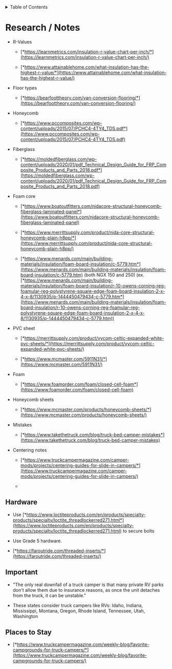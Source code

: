 <div markdown="1">
<!-- START doctoc generated TOC please keep comment here to allow auto update -->
<!-- DON'T EDIT THIS SECTION, INSTEAD RE-RUN doctoc TO UPDATE -->
<details>
<summary>Table of Contents</summary>

- [Research / Notes](#research--notes)
  - [Hardware](#hardware)
  - [Important](#important)
  - [Places to Stay](#places-to-stay)

</details>
<!-- END doctoc generated TOC please keep comment here to allow auto update -->
</div>

# Research / Notes

-   R-Values

    -   [*https://learnmetrics.com/insulation-r-value-chart-per-inch/*](https://learnmetrics.com/insulation-r-value-chart-per-inch/)

    -   [*https://www.attainablehome.com/what-insulation-has-the-highest-r-value/*](https://www.attainablehome.com/what-insulation-has-the-highest-r-value/)

-   Floor types

    -   [*https://bearfoottheory.com/van-conversion-flooring/*](https://bearfoottheory.com/van-conversion-flooring/)

-   Honeycomb

    -   [*https://www.pccomposites.com/wp-content/uploads/2015/07/PCHC4-4TY4_TDS.pdf*](https://www.pccomposites.com/wp-content/uploads/2015/07/PCHC4-4TY4_TDS.pdf)

-   Fiberglass

    -   [*https://moldedfiberglass.com/wp-content/uploads/2020/01/pdf_Technical_Design_Guide_for_FRP_Composite_Products_and_Parts_2018.pdf*](https://moldedfiberglass.com/wp-content/uploads/2020/01/pdf_Technical_Design_Guide_for_FRP_Composite_Products_and_Parts_2018.pdf)

-   Foam core

    -   [*https://www.boatoutfitters.com/nidacore-structural-honeycomb-fiberglass-laminated-panel*](https://www.boatoutfitters.com/nidacore-structural-honeycomb-fiberglass-laminated-panel)

    -   [*https://www.merrittsupply.com/product/nida-core-structural-honeycomb-plain-h8pp/*](https://www.merrittsupply.com/product/nida-core-structural-honeycomb-plain-h8pp/)

    -   [*https://www.menards.com/main/building-materials/insulation/foam-board-insulation/c-5779.htm*](https://www.menards.com/main/building-materials/insulation/foam-board-insulation/c-5779.htm) (both NGX 150 and 250) (ex.  [*https://www.menards.com/main/building-materials/insulation/foam-board-insulation/r-10-owens-corning-reg-foamular-reg-polystyrene-square-edge-foam-board-insulation-2-x-4-x-8/1130935/p-1444450479434-c-5779.htm*](https://www.menards.com/main/building-materials/insulation/foam-board-insulation/r-10-owens-corning-reg-foamular-reg-polystyrene-square-edge-foam-board-insulation-2-x-4-x-8/1130935/p-1444450479434-c-5779.htm))

-   PVC sheet

    -   [*https://merrittsupply.com/product/vycom-celtic-expanded-white-pvc-sheets/*](https://merrittsupply.com/product/vycom-celtic-expanded-white-pvc-sheets/)

    -   [*https://www.mcmaster.com/5911N31/*](https://www.mcmaster.com/5911N31/)

-   Foam

    -   [*https://www.foamorder.com/foam/closed-cell-foam*](https://www.foamorder.com/foam/closed-cell-foam)

-   Honeycomb sheets

    -   [*https://www.mcmaster.com/products/honeycomb-sheets/*](https://www.mcmaster.com/products/honeycomb-sheets/)

-   Mistakes

    -   [*https://www.takethetruck.com/blog/truck-bed-camper-mistakes*](https://www.takethetruck.com/blog/truck-bed-camper-mistakes)

-   Centering notes

    -   [*https://www.truckcampermagazine.com/camper-mods/projects/centering-guides-for-slide-in-campers/*](https://www.truckcampermagazine.com/camper-mods/projects/centering-guides-for-slide-in-campers/)

    -   

## Hardware

-   Use [*https://www.loctiteproducts.com/en/products/specialty-products/specialty/loctite_threadlockerred271.html*](https://www.loctiteproducts.com/en/products/specialty-products/specialty/loctite_threadlockerred271.html) to secure bolts

-   Use Grade 5 hardware.

-   [*https://faroutride.com/threaded-inserts/*](https://faroutride.com/threaded-inserts/)


## Important

-   "The only real downfall of a truck camper is that many private RV parks don't allow them due to insurance reasons, as once the unit detaches from the truck, it can be unstable."

-   These states consider truck campers like RVs: Idaho, Indiana, Mississippi, Montana, Oregon, Rhode Island, Tennessee, Utah, Washington

## Places to Stay

-   [*https://www.truckcampermagazine.com/weekly-blog/favorite-campgrounds-for-truck-campers/*](https://www.truckcampermagazine.com/weekly-blog/favorite-campgrounds-for-truck-campers/)

